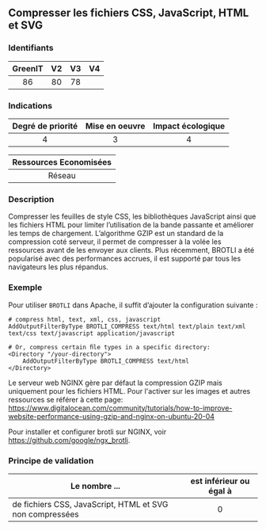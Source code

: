 ## Compresser les fichiers CSS, JavaScript, HTML et SVG

### Identifiants

| GreenIT |  V2  |  V3  |  V4  |
|:-------:|:----:|:----:|:----:|
|   86   |  80 | 78  |      |

### Indications

| Degré de priorité |      Mise en oeuvre       |  Impact écologique    |
|:-------------------:|:-------------------------:|:---------------------:|
| 4 | 3 | 4 |

|Ressources Economisées                                      |
|:----------------------------------------------------------:|
| Réseau  |

### Description

Compresser les feuilles de style CSS, les bibliothèques JavaScript ainsi que les fichiers HTML pour limiter l’utilisation de la bande passante et améliorer les temps de chargement.
L’algorithme GZIP est un standard de la compression coté serveur, il permet de compresser à la volée les ressources avant de les envoyer aux clients.
Plus récemment, BROTLI a été popularisé avec des performances accrues, il est supporté par tous les navigateurs les plus répandus.
### Exemple

Pour utiliser `BROTLI` dans Apache, il suffit d’ajouter la configuration suivante :

```
# compress html, text, xml, css, javascript
AddOutputFilterByType BROTLI_COMPRESS text/html text/plain text/xml text/css text/javascript application/javascript

# Or, compress certain ﬁle types in a specific directory:
<Directory "/your-directory">
    AddOutputFilterByType BROTLI_COMPRESS text/html
</Directory>
```

Le serveur web NGINX gère par défaut la compression GZIP mais uniquement pour les fichiers HTML. 
Pour l'activer sur les images et autres ressources se référer à cette page: https://www.digitalocean.com/community/tutorials/how-to-improve-website-performance-using-gzip-and-nginx-on-ubuntu-20-04

Pour installer et configurer brotli sur NGINX, voir https://github.com/google/ngx_brotli.
### Principe de validation

| Le nombre ...     | est inférieur ou égal à   |  
|-------------------|:-------------------------:|
| de fichiers CSS, JavaScript,  HTML et SVG non compressées  |  0 |
